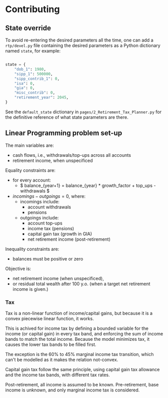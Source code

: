 # Contributing

## State override

To avoid re-entering the desired parameters all the time, one can add a
`rtp/devel.py` file containing the desired parameters as a Python dictionary
named `state`, for example:

```python

state = {
    "dob_1": 1980,
    "sipp_1": 500000,
    "sipp_contrib_1": 0,
    "isa": 0,
    "gia": 0,
    "misc_contrib": 0,
    "retirement_year": 2045,
}

```

See the `default_state` dictionary in `pages/2_Retirement_Tax_Planner.py` for
the definitive reference of what state parameters are there.

## Linear Programming problem set-up

The main variables are:

- cash flows, i.e., withdrawals/top-ups across all accounts
- retirement income, when unspecificed

Equality constraints are:

- for every account:
  - $ balance_{year+1} = balance_{year} * growth\_factor + top\_ups - withdrawals $
- $incomings - outgoings = 0$, where:
  - incomings include:
    - account withdrawals
    - pensions
  - outgoings include:
    - account top-ups
    - income tax (pensions)
    - capital gain tax (growth in GIA)
    - net retirement income (post-retirement)

Inequality constraints are:

- balances must be positive or zero

Objective is:

- net retirement income (when unspecificed),
- or residual total wealth after 100 y.o. (when a target net retirement income is given.)

### Tax

Tax is a non-linear function of income/capital gains, but because it is a convex piecewise linear function, it works.

This is achived for income tax by defining a bounded variable for the income (or capital gain) in every tax band, and enforcing the sum of income bands to match the total income.  Because the model minimizes tax, it causes the lower tax bands to be filled first.

The exception is the 60% to 45% marginal income tax transition, which can't be modelled as it makes the relation not-convex.

Capital gain tax follow the same principle, using capital gain tax allowance and the income tax bands, with different tax rates.

Post-retirement, all income is assumed to be known.  Pre-retirement, base income is unknown, and only marginal income tax is considered.
